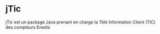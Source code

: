 # jTic
jTic est un package Java prenant en charge la Télé Information Client (TIC) des compteurs Enedis
